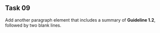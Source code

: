 ## Task 09
Add another paragraph element that includes a summary of **Guideline 1.2**, followed by two blank lines.